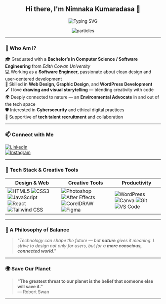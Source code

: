 <!-- GitHub README: H. K. Nimnaka Yasith Ravishan Kumaradasa -->

<h2 align="center">Hi there, I'm Nimnaka Kumaradasa 🌿</h2>

<p align="center">
  <img src="https://readme-typing-svg.demolab.com?font=Fira+Code&weight=500&size=22&duration=4000&pause=1000&color=32CD32&center=true&vCenter=true&width=500&lines=Frontend+Developer;Web+Designer;Environmental+Activist;Software+Enthusiast;Cybersecurity+Advocate;Creative+Recruiter" alt="Typing SVG" />
</p>

<!-- Particle effect (simple background-like) -->
<p align="center">
  <img src="https://i.pinimg.com/originals/ff/36/07/ff360755f2e909116ab4e2686befd58d.gif" alt="particles" />
</p>

---

### 🌱 Who Am I?

🎓 Graduated with a **Bachelor’s in Computer Science / Software Engineering** from *Edith Cowan University*  
💻 Working as a **Software Engineer**, passionate about clean design and user-centered development  
🎨 Skilled in **Web Design, Graphic Design**, and **WordPress Development**  
🖌️ I love **drawing and visual storytelling** — blending creativity with code  
🌍 Deeply connected to nature — an **Environmental Advocate** in and out of the tech space  
🛡️ Interested in **Cybersecurity** and ethical digital practices  
👥 Supportive of **tech talent recruitment** and collaboration  

---

### 📫 Connect with Me

[![LinkedIn](https://img.shields.io/badge/LinkedIn-Connect-blue?logo=linkedin&style=flat-square)](https://www.linkedin.com/in/nimnaka-kumaradasa-07283923a/)  
[![Instagram](https://img.shields.io/badge/Instagram-Follow-critical?logo=instagram&style=flat-square)](https://www.instagram.com/nimnaka.kumaradasa/)

---

### 🎨 Tech Stack & Creative Tools

| Design & Web | Creative Tools | Productivity |
|--------------|----------------|--------------|
| ![HTML5](https://img.shields.io/badge/-HTML5-black?style=flat-square&logo=html5) ![CSS3](https://img.shields.io/badge/-CSS3-black?style=flat-square&logo=css3) ![JavaScript](https://img.shields.io/badge/-JavaScript-black?style=flat-square&logo=javascript) ![React](https://img.shields.io/badge/-React-black?style=flat-square&logo=react) ![Tailwind CSS](https://img.shields.io/badge/-Tailwind-black?style=flat-square&logo=tailwindcss) | ![Photoshop](https://img.shields.io/badge/-Photoshop-black?style=flat-square&logo=adobephotoshop) ![After Effects](https://img.shields.io/badge/-After_Effects-black?style=flat-square&logo=adobeaftereffects) ![CorelDRAW](https://img.shields.io/badge/-CorelDRAW-black?style=flat-square&logo=coreldraw) ![Figma](https://img.shields.io/badge/-Figma-black?style=flat-square&logo=figma) | ![WordPress](https://img.shields.io/badge/-WordPress-black?style=flat-square&logo=wordpress) ![Canva](https://img.shields.io/badge/-Canva-black?style=flat-square&logo=canva) ![Git](https://img.shields.io/badge/-Git-black?style=flat-square&logo=git) ![VS Code](https://img.shields.io/badge/-VS_Code-black?style=flat-square&logo=visual-studio-code) |

---

### 🌿 A Philosophy of Balance

> _"Technology can shape the future — but **nature** gives it meaning. I strive to design not only for users, but for a **more conscious, connected world**."_

---

### 🌍 Save Our Planet

> **"The greatest threat to our planet is the belief that someone else will save it."**  
> — Robert Swan

---

